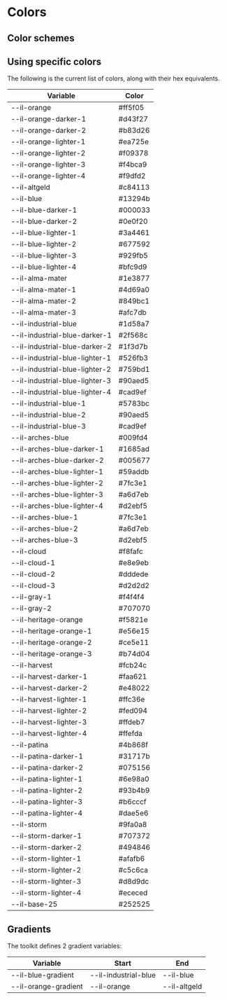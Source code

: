 # Colors

## Color schemes

## Using specific colors

The following is the current list of colors, along with their hex equivalents.

| Variable                       | Color   |
|--------------------------------|---------|
| --il-orange                    | #ff5f05 |
| --il-orange-darker-1           | #d43f27 |
| --il-orange-darker-2           | #b83d26 |
| --il-orange-lighter-1          | #ea725e |
| --il-orange-lighter-2          | #f09378 |
| --il-orange-lighter-3          | #f4bca9 |
| --il-orange-lighter-4          | #f9dfd2 |
| --il-altgeld                   | #c84113 |
| --il-blue                      | #13294b |
| --il-blue-darker-1             | #000033 |
| --il-blue-darker-2             | #0e0f20 |
| --il-blue-lighter-1            | #3a4461 |
| --il-blue-lighter-2            | #677592 |
| --il-blue-lighter-3            | #929fb5 |
| --il-blue-lighter-4            | #bfc9d9 |
| --il-alma-mater                | #1e3877 |
| --il-alma-mater-1              | #4d69a0 |
| --il-alma-mater-2              | #849bc1 |
| --il-alma-mater-3              | #afc7db |
| --il-industrial-blue           | #1d58a7 |
| --il-industrial-blue-darker-1  | #2f568c |
| --il-industrial-blue-darker-2  | #1f3d7b |
| --il-industrial-blue-lighter-1 | #526fb3 |
| --il-industrial-blue-lighter-2 | #759bd1 |
| --il-industrial-blue-lighter-3 | #90aed5 |
| --il-industrial-blue-lighter-4 | #cad9ef |
| --il-industrial-blue-1         | #5783bc |
| --il-industrial-blue-2         | #90aed5 |
| --il-industrial-blue-3         | #cad9ef |
| --il-arches-blue               | #009fd4 |
| --il-arches-blue-darker-1      | #1685ad |
| --il-arches-blue-darker-2      | #005677 |
| --il-arches-blue-lighter-1     | #59addb |
| --il-arches-blue-lighter-2     | #7fc3e1 |
| --il-arches-blue-lighter-3     | #a6d7eb |
| --il-arches-blue-lighter-4     | #d2ebf5 |
| --il-arches-blue-1             | #7fc3e1 |
| --il-arches-blue-2             | #a6d7eb |
| --il-arches-blue-3             | #d2ebf5 |
| --il-cloud                     | #f8fafc |
| --il-cloud-1                   | #e8e9eb |
| --il-cloud-2                   | #dddede |
| --il-cloud-3                   | #d2d2d2 |
| --il-gray-1                    | #f4f4f4 |
| --il-gray-2                    | #707070 |
| --il-heritage-orange           | #f5821e |
| --il-heritage-orange-1         | #e56e15 |
| --il-heritage-orange-2         | #ce5e11 |
| --il-heritage-orange-3         | #b74d04 |
| --il-harvest                   | #fcb24c |
| --il-harvest-darker-1          | #faa621 |
| --il-harvest-darker-2          | #e48022 |
| --il-harvest-lighter-1         | #ffc36e |
| --il-harvest-lighter-2         | #fed094 |
| --il-harvest-lighter-3         | #ffdeb7 |
| --il-harvest-lighter-4         | #ffefda |
| --il-patina                    | #4b868f |
| --il-patina-darker-1           | #31717b |
| --il-patina-darker-2           | #075156 |
| --il-patina-lighter-1          | #6e98a0 |
| --il-patina-lighter-2          | #93b4b9 |
| --il-patina-lighter-3          | #b6cccf |
| --il-patina-lighter-4          | #dae5e6 |
| --il-storm                     | #9fa0a8 |
| --il-storm-darker-1            | #707372 |
| --il-storm-darker-2            | #494846 |
| --il-storm-lighter-1           | #afafb6 |
| --il-storm-lighter-2           | #c5c6ca |
| --il-storm-lighter-3           | #d8d9dc |
| --il-storm-lighter-4           | #ececed |
| --il-base-25                   | #252525 |

## Gradients

The toolkit defines 2 gradient variables:

| Variable             | Start                | End          |
|----------------------|----------------------|--------------|
| --il-blue-gradient   | --il-industrial-blue | --il-blue    |
| --il-orange-gradient | --il-orange          | --il-altgeld |
